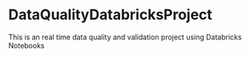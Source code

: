 # DataQualityDatabricksProject
This is an real time data quality and validation project using Databricks Notebooks
